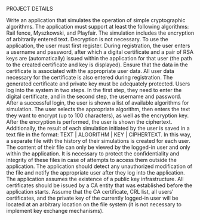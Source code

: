 PROJECT DETAILS

Write an application that simulates the operation of simple cryptographic algorithms. The application must support at least the following algorithms: Rail fence, Myszkowski, and Playfair. The simulation includes the encryption of arbitrarily entered text. Decryption is not necessary.
To use the application, the user must first register. During registration, the user enters a username and password, after which a digital certificate and a pair of RSA keys are (automatically) issued within the application for that user (the path to the created certificate and key is displayed). Ensure that the data in the certificate is associated with the appropriate user data. All user data necessary for the certificate is also entered during registration. The generated certificate and private key must be adequately protected.
Users log into the system in two steps. In the first step, they need to enter the digital certificate, and in the second step, the username and password. After a successful login, the user is shown a list of available algorithms for simulation. The user selects the appropriate algorithm, then enters the text they want to encrypt (up to 100 characters), as well as the encryption key. After the encryption is performed, the user is shown the ciphertext. Additionally, the result of each simulation initiated by the user is saved in a text file in the format: TEXT | ALGORITHM | KEY | CIPHERTEXT. In this way, a separate file with the history of their simulations is created for each user. The content of their file can only be viewed by the logged-in user and only within the application. It is necessary to protect the confidentiality and integrity of these files in case of attempts to access them outside the application. The application should detect any unauthorized modification of the file and notify the appropriate user after they log into the application.
The application assumes the existence of a public key infrastructure. All certificates should be issued by a CA entity that was established before the application starts. Assume that the CA certificate, CRL list, all users' certificates, and the private key of the currently logged-in user will be located at an arbitrary location on the file system (it is not necessary to implement key exchange mechanisms).
